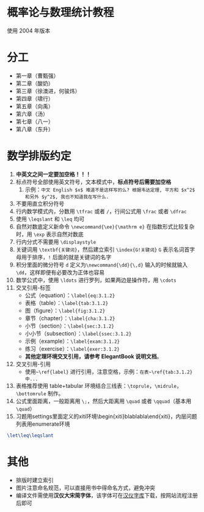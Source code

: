 ﻿# 概率论与数理统计教程
使用 2004 年版本

# 分工

+ 第一章（曹甄强）
+ 第二章（酸奶）
+ 第三章（徐澳进，何骏炜）
+ 第四章（啸行）
+ 第五章（向禹）
+ 第六章（汤）
+ 第七章（八一）
+ 第八章（东升）

# 数学排版约定

1. **中英文之间一定要加空格！！！**
2. 标点符号全部使用英文符号，文本模式中，**标点符号后需要加空格**
    1. 示例：`中文 English $x$ 难道不是这样写的么? 根据韦达定理, 平方和 $x^2$ 和另外 $y^2$, 我也不知道我在写什么.`
3. 不要用直立积分符号
4. 行内数学模式内，分数用 `\tfrac` 或者 `/`，行间公式用 `\frac` 或者 `\dfrac`
5. 使用 `\leqslant` 和 `\leq` 均可
6. 自然对数底定义新命令 `\newcommand{\ee}{\mathrm e}`
  在指数形式比较复杂时，用 `\exp` 表示自然对数底
7. 行内分式不需要用 `\displaystyle`
8. 关键词用 `\textbf{关键词}`，然后建立索引 `\index{G!关键词}`
  `G` 表示名词首字母用于排序，`!` 后面的就是关键词的名字
9. 积分里面的微分符号 `d` 定义为`\newcommand{\dd}{\,d}`
  输入的时候就输入 `\dd`，这样即便有必要改为正体也容易
10. 数学公式中，使用 `\ldots` 进行罗列，如果两边是操作符，用 `\cdots`
11. 交叉引用-标签
     + 公式（equation）：`\label{eq:3.1.2}`
     + 表格（table）：`\label{tab:3.1.2}`
     + 图（figure）：`\label{fig:3.1.2}`
     + 章节（chapter）：`\label{cha:3.1.2}`
     + 小节（section）：`\label{sec:3.1.2}`
     + 小小节（subsection）：`\label{ssec:3.1.2}`
     + 示例（example）：`\label{exam:3.1.2}`
     + 练习（exercise）：`\label{exer:3.1.2}`
     + **其他定理环境交叉引用，请参考 ElegantBook 说明文档**。
12. 交叉引用-引用
     + 使用`~\ref{label}` 进行引用，注意空格，示例：`在表~\ref{tab:3.1.2} 中...`
13. 表格推荐使用 table+tabular 环境结合三线表：`\toprule`，`\midrule`，`\bottomrule` 制作。
14. 公式里面距离，一般距离用 `\;`，然后大距离用 `\quad` 或者 `\qquad`（基本用 `\quad`）
15. 习题用settings里面定义的xiti环境\begin{xiti}blablabla\end{xiti}，内层问题列表用enumerate环境


```tex
\let\leq\leqslant
```

# 其他

+ 排版时建立索引
+ 图片注意命名规范，可以直接用书中得命名方式，避免冲突
+ 编译文件需使用**汉仪大宋简字体**，该字体可在[汉仪字库](http://www.hanyi.com.cn/font-list)下载，按网站流程注册后即可
